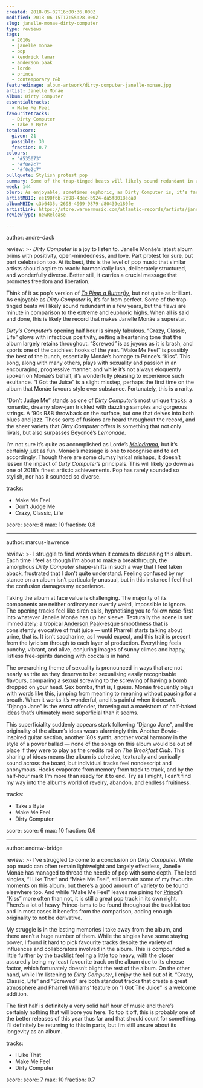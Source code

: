 ```yaml
---
created: 2018-05-02T16:00:36.000Z
modified: 2018-06-15T17:55:28.000Z
slug: janelle-monae-dirty-computer
type: reviews
tags:
  - 2010s
  - janelle monae
  - pop
  - kendrick lamar
  - anderson paak
  - lorde
  - prince
  - contemporary r&b
featuredimage: album-artwork/dirty-computer-janelle-monae.jpg
artist: Janelle Monáe
album: Dirty Computer
essentialtracks:
  - Make Me Feel
favouritetracks:
  - Dirty Computer
  - Take a Byte
totalscore:
  given: 21
  possible: 30
  fraction: 0.7
colours:
  - "#535073"
  - "#f0e2c7"
  - "#f0e2c7"
pullquote: Stylish protest pop
summary: Some of the trap-tinged beats will likely sound redundant in a few years, but the flaws are minute in comparison to the extreme and euphoric highs. When all is said and done, this is likely the record that makes Janelle Monáe a superstar.
week: 144
blurb: As enjoyable, sometimes euphoric, as Dirty Computer is, it’s far from perfect. Some of the trap-tinged beats will likely sound redundant in a few years.
artistMBID: ee190f6b-7d98-43ec-b924-da5f8018eca0
albumMBID: c3b6435c-2698-4909-9879-d80439e180fe
artistLink: https://store.warnermusic.com/atlantic-records/artists/janelle-monae.html
reviewType: newRelease

---
```


author: andre-dack

review: >-
  *Dirty Computer* is a joy to listen to. Janelle Monáe’s latest album brims with positivity, open-mindedness, and love. Part protest for sure, but part celebration too. At its best, this is the level of pop music that similar artists should aspire to reach: harmonically lush, deliberately structured, and wonderfully diverse. Better still, it carries a crucial message that promotes freedom and liberation.

  Think of it as pop’s version of [*To Pimp a Butterfly*](/reviews/kendrick-lamar-to-pimp-a-butterfly/), but not quite as brilliant. As enjoyable as *Dirty Computer* is, it’s far from perfect. Some of the trap-tinged beats will likely sound redundant in a few years, but the flaws are minute in comparison to the extreme and euphoric highs. When all is said and done, this is likely the record that makes Janelle Monáe a superstar.

  *Dirty’s Computer*’s opening half hour is simply fabulous. “Crazy, Classic, Life” glows with infectious positivity, setting a heartening tone that the album largely retains throughout. “Screwed” is as joyous as it is brash, and sports one of the catchiest hooks of the year. “Make Me Feel” is possibly the best of the bunch, essentially Monáe’s homage to Prince’s “Kiss”. This song, along with many others, plays with sexuality and passion in an encouraging, progressive manner, and while it’s not always eloquently spoken on Monáe’s behalf, it’s wonderfully pleasing to experience such exultance. “I Got the Juice” is a slight misstep, perhaps the first time on the album that Monáe favours style over substance. Fortunately, this is a rarity.

  “Don’t Judge Me” stands as one of *Dirty Computer*’s most unique tracks: a romantic, dreamy slow-jam trickled with dazzling samples and gorgeous strings. A ’90s R&B throwback on the surface, but one that delves into both blues and jazz. These sorts of fusions are heard throughout the record, and the sheer variety that *Dirty Computer* offers is something that not only rivals, but also surpasses Beyoncé’s *Lemonade*.

  I’m not sure it’s quite as accomplished as Lorde’s [*Melodrama*](/listening-parties/lorde-melodrama/), but it’s certainly just as fun. Monáe’s message is one to recognise and to act accordingly. Though there are some clumsy lyrical mishaps, it doesn’t lessen the impact of *Dirty Computer*’s principals. This will likely go down as one of 2018’s finest artistic achievements. Pop has rarely sounded so stylish, nor has it sounded so diverse.

tracks:
  - Make Me Feel
  - ­­Don’t Judge Me
  - ­­Crazy, Classic, Life

score:
  score: 8
  max: 10
  fraction: 0.8

---
author: marcus-lawrence

review: >-
  I struggle to find words when it comes to discussing this album. Each time I feel as though I’m about to make a breakthrough, the amorphous *Dirty Computer* shape-shifts in such a way that I feel taken aback, frustrated that I don’t quite understand. Feeling confused by my stance on an album isn’t particularly unusual, but in this instance I feel that the confusion damages my experience.

  Taking the album at face value is challenging. The majority of its components are neither ordinary nor overtly weird, impossible to ignore. The opening tracks feel like siren calls, hypnotising you to follow nose-first into whatever Janelle Monáe has up her sleeve. Texturally the scene is set immediately; a tropical [Anderson.Paak](/reviews/anderson-paak-ventura/)-esque smoothness that is consistently evocative of fruit juice — until Pharrell starts talking about urine, that is. It isn’t saccharine, as I would expect, and this trait is present from the lyricism through to each layer of production. Everything feels punchy, vibrant, and alive, conjuring images of sunny climes and happy, listless free-spirits dancing with cocktails in hand.

  The overarching theme of sexuality is pronounced in ways that are not nearly as trite as they deserve to be: sexualising easily recognisable flavours, comparing a sexual screwing to the screwing of having a bomb dropped on your head. Sex bombs, that is, I guess. Monáe frequently plays with words like this, jumping from meaning to meaning without pausing for a breath. When it works it’s wonderful, and it’s painful when it doesn’t. “Django Jane” is the worst offender, throwing out a maelstrom of half-baked ideas that’s ultimately more superficial than it seems.

  This superficiality suddenly appears stark following “Django Jane”, and the originality of the album’s ideas wears alarmingly thin. Another Bowie-inspired guitar section, another ’80s synth, another vocal harmony in the style of a power ballad — none of the songs on this album would be out of place if they were to play as the credits roll on *The Breakfast Club*. This sharing of ideas means the album is cohesive, texturally and sonically sound across the board, but individual tracks feel nondescript and anonymous. Hooks evaporate from memory from track to track, and by the half-hour mark I’m more than ready for it to end. Try as I might, I can’t find my way into the album’s world of revelry, abandon, and endless fruitiness.

tracks:
  - Take a Byte
  - ­­Make Me Feel
  - ­­Dirty Computer

score:
  score: 6
  max: 10
  fraction: 0.6

---
author: andrew-bridge

review: >-
  I’ve struggled to come to a conclusion on *Dirty Computer*. While pop music can often remain lightweight and largely effectless, Janelle Monáe has managed to thread the needle of pop with some depth. The lead singles, “I Like That” and “Make Me Feel”, still remain some of my favourite moments on this album, but there’s a good amount of variety to be found elsewhere too. And while “Make Me Feel” leaves me pining for [Prince](/reviews/prince-purple-rain/)’s “Kiss” more often than not, it is still a great pop track in its own right. There’s a lot of heavy Prince-isms to be found throughout the tracklist too and in most cases it benefits from the comparison, adding enough originality to not be derivative.

  My struggle is in the lasting memories I take away from the album, and there aren’t a huge number of them. While the singles have some staying power, I found it hard to pick favourite tracks despite the variety of influences and collaborators involved in the album. This is compounded a little further by the tracklist feeling a little top heavy, with the closer assuredly being my least favourite track on the album due to its cheese factor, which fortunately doesn’t blight the rest of the album. On the other hand, while I’m listening to *Dirty Computer*, I enjoy the hell out of it. “Crazy, Classic, Life” and “Screwed” are both standout tracks that create a great atmosphere and Pharrell Williams’ feature on “I Got The Juice” is a welcome addition.

  The first half is definitely a very solid half hour of music and there’s certainly nothing that will bore you here. To top it off, this is probably one of the better releases of this year thus far and that should count for something. I’ll definitely be returning to this in parts, but I’m still unsure about its longevity as an album.

tracks:
  - I Like That
  - ­­Make Me Feel
  - ­­Dirty Computer

score:
  score: 7
  max: 10
  fraction: 0.7
